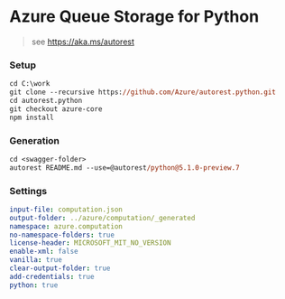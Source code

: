 # Azure Queue Storage for Python

> see https://aka.ms/autorest

### Setup
```ps
cd C:\work
git clone --recursive https://github.com/Azure/autorest.python.git
cd autorest.python
git checkout azure-core
npm install
```

### Generation
```ps
cd <swagger-folder>
autorest README.md --use=@autorest/python@5.1.0-preview.7
```

### Settings
```yaml
input-file: computation.json
output-folder: ../azure/computation/_generated
namespace: azure.computation
no-namespace-folders: true
license-header: MICROSOFT_MIT_NO_VERSION
enable-xml: false
vanilla: true
clear-output-folder: true
add-credentials: true
python: true
```
